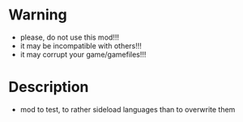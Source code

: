 # Warning
- please, do not use this mod!!!
- it may be incompatible with others!!!
- it may corrupt your game/gamefiles!!!

# Description
- mod to test, to rather sideload languages than to overwrite them